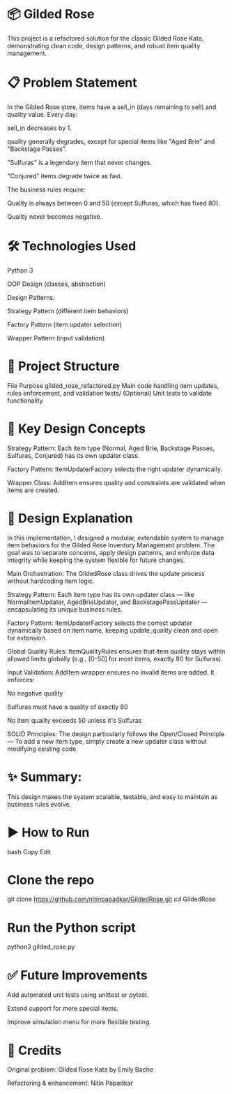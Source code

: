 # 📦 Gilded Rose 

This project is a refactored solution for the classic Gilded Rose Kata, demonstrating clean code, design patterns, and robust item quality management.

# 📋 Problem Statement
In the Gilded Rose store, items have a sell_in (days remaining to sell) and quality value.
Every day:

sell_in decreases by 1.

quality generally degrades, except for special items like "Aged Brie" and "Backstage Passes".

"Sulfuras" is a legendary item that never changes.

"Conjured" items degrade twice as fast.

The business rules require:

Quality is always between 0 and 50 (except Sulfuras, which has fixed 80).

Quality never becomes negative.

# 🛠️ Technologies Used

Python 3

OOP Design (classes, abstraction)

Design Patterns:

Strategy Pattern (different item behaviors)

Factory Pattern (item updater selection)

Wrapper Pattern (input validation)

# 🧩 Project Structure

File	Purpose
gilded_rose_refactored.py	Main code handling item updates, rules enforcement, and validation
tests/	(Optional) Unit tests to validate functionality

# 🧠 Key Design Concepts
Strategy Pattern: Each item type (Normal, Aged Brie, Backstage Passes, Sulfuras, Conjured) has its own updater class.

Factory Pattern: ItemUpdaterFactory selects the right updater dynamically.

Wrapper Class: AddItem ensures quality and constraints are validated when items are created.

# 🧠 Design Explanation
In this implementation, I designed a modular, extendable system to manage item behaviors for the Gilded Rose Inventory Management problem.
The goal was to separate concerns, apply design patterns, and enforce data integrity while keeping the system flexible for future changes.

Main Orchestration:
The GildedRose class drives the update process without hardcoding item logic.

Strategy Pattern:
Each item type has its own updater class — like NormalItemUpdater, AgedBrieUpdater, and BackstagePassUpdater — encapsulating its unique business rules.

Factory Pattern:
ItemUpdaterFactory selects the correct updater dynamically based on item name, keeping update_quality clean and open for extension.

Global Quality Rules:
ItemQualityRules ensures that item quality stays within allowed limits globally (e.g., [0–50] for most items, exactly 80 for Sulfuras).

Input Validation:
AddItem wrapper ensures no invalid items are added. It enforces:

No negative quality

Sulfuras must have a quality of exactly 80

No item quality exceeds 50 unless it's Sulfuras

SOLID Principles:
The design particularly follows the Open/Closed Principle —
To add a new item type, simply create a new updater class without modifying existing code.

# ✨ Summary:
This design makes the system scalable, testable, and easy to maintain as business rules evolve.


# ▶️ How to Run
bash
Copy
Edit
# Clone the repo
git clone https://github.com/nitinpapadkar/GildedRose.git
cd GildedRose

# Run the Python script
python3 gilded_rose.py

# ✅ Future Improvements
Add automated unit tests using unittest or pytest.

Extend support for more special items.

Improve simulation menu for more flexible testing.

# 🙏 Credits
Original problem: Gilded Rose Kata by Emily Bache

Refactoring & enhancement: Nitin Papadkar